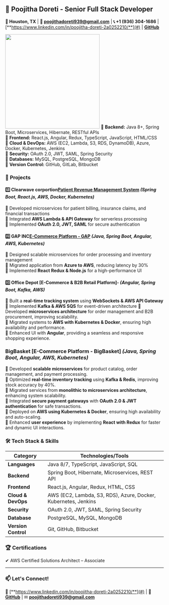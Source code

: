 ## 🚀 **Poojitha Doreti - Senior Full Stack Developer**  

**📍 Houston, TX** | **📧 poojithadoreti939@gmail.com** | **📞 +1 (936) 304-1686** | [**https://www.linkedin.com/in/poojitha-doreti-2a0252210/**](#) | [**GitHub**](#)  

<!DOCTYPE html>
</head>
<body>
    <img src="https://"C:\Users\pooji\OneDrive\Desktop\Pooja.png"/your-repository/main/profile.jpg" "Height="200px" width="300px">
</body>
</html
### 👋 **About Me**  
I am a **Senior Full Stack Developer** with over **7 years of experience** specializing in **Java, Spring Boot, React.js, Angular, and cloud technologies (AWS, Azure)**. I am passionate about building **scalable and high-performance applications** while focusing on **security, CI/CD, and DevOps best practices**.  

🔹 **Backend:** Java 8+, Spring Boot, Microservices, Hibernate, RESTful APIs  
🔹 **Frontend:** React.js, Angular, Redux, TypeScript, JavaScript, HTML/CSS  
🔹 **Cloud & DevOps:** AWS (EC2, Lambda, S3, RDS, DynamoDB), Azure, Docker, Kubernetes, Jenkins  
🔹 **Security:** OAuth 2.0, JWT, SAML, Spring Security  
🔹 **Databases:** MySQL, PostgreSQL, MongoDB  
🔹 **Version Control:** GitHub, GitLab, Bitbucket  

### 📌 **Projects**  

#### 1️⃣ **Clearwave corportion[Patient Revenue Management System](#)** *(Spring Boot, React.js, AWS, Docker, Kubernetes)*  
🔹 Developed microservices for patient billing, insurance claims, and financial transactions  
🔹 Integrated **AWS Lambda & API Gateway** for serverless processing  
🔹 Implemented **OAuth 2.0, JWT, SAML** for secure authentication  

#### 2️⃣ **GAP INC[E-Commerce Platform - GAP](#)** *(Java, Spring Boot, Angular, AWS, Kubernetes)*  
🔹 Designed scalable microservices for order processing and inventory management  
🔹 Migrated application from **Azure to AWS**, reducing latency by 30%  
🔹 Implemented **React Redux & Node.js** for a high-performance UI  

#### 3️⃣ **Office Depot [E-Commerce & B2B Retail Platform]**- *(Angular, Spring Boot, Kafka, AWS)*
 
🔹 Built a **real-time tracking system** using **WebSockets & AWS API Gateway**  
🔹 Implemented **Kafka & AWS SQS** for event-driven architecture 
🔹 Developed **microservices architecture** for order management and B2B procurement, improving scalability.  
🔹 Migrated systems to **AWS with Kubernetes & Docker**, ensuring high availability and performance.  
🔹 Enhanced UI with **Angular**, providing a seamless and responsive shopping experience.

### **BigBasket [E-Commerce Platform - BigBasket]** *(Java, Spring Boot, Angular, AWS, Kubernetes)*  

🔹 Developed **scalable microservices** for product catalog, order management, and payment processing.  
🔹 Optimized **real-time inventory tracking** using **Kafka & Redis**, improving stock accuracy by 40%.  
🔹 Migrated services from **monolithic to microservices architecture**, enhancing system scalability.  
🔹 Integrated **secure payment gateways** with **OAuth 2.0 & JWT authentication** for safe transactions.  
🔹 Deployed on **AWS using Kubernetes & Docker**, ensuring high availability and auto-scaling.  
🔹 Enhanced **user experience** by implementing **React with Redux** for faster and dynamic UI interactions.  
### 🛠 **Tech Stack & Skills**  


| **Category**      | **Technologies/Tools**  |
|------------------|---------------------|
| **Languages**    | Java 8/7, TypeScript, JavaScript, SQL |
| **Backend**      | Spring Boot, Hibernate, Microservices, REST API |
| **Frontend**     | React.js, Angular, Redux, HTML, CSS |
| **Cloud & DevOps** | AWS (EC2, Lambda, S3, RDS), Azure, Docker, Kubernetes, Jenkins |
| **Security**     | OAuth 2.0, JWT, SAML, Spring Security |
| **Database**     | PostgreSQL, MySQL, MongoDB |
| **Version Control** | Git, GitHub, Bitbucket |

### 🏆 **Certifications**  
✔ AWS Certified Solutions Architect – Associate  

---

### 📫 **Let's Connect!**  
💼 [**https://www.linkedin.com/in/poojitha-doreti-2a0252210/**](#) | 🔗 [**GitHub**](#) | ✉ **poojithadoreti939@gmail.com**  
